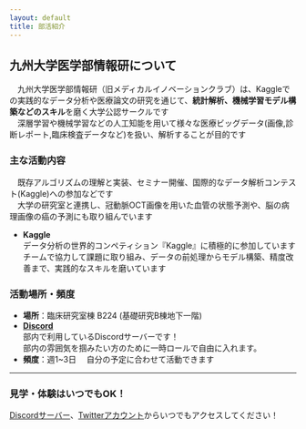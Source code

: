 ```yaml
---
layout: default
title: 部活紹介
---
```


## 九州大学医学部情報研について

　九州大学医学部情報研（旧メディカルイノベーションクラブ）は、Kaggleでの実践的なデータ分析や医療論文の研究を通じて、**統計解析、機械学習モデル構築などのスキル**を磨く大学公認サークルです  
　深層学習や機械学習などの人工知能を用いて様々な医療ビッグデータ(画像,診断レポート,臨床検査データなど)を扱い、解析することが目的です

### 主な活動内容

　既存アルゴリズムの理解と実装、セミナー開催、国際的なデータ解析コンテスト(Kaggle)への参加などです  
　大学の研究室と連携し、冠動脈OCT画像を用いた血管の状態予測や、脳の病理画像の癌の予測にも取り組んでいます

*   **Kaggle**  
    データ分析の世界的コンペティション『Kaggle』に積極的に参加しています  
    チームで協力して課題に取り組み、データの前処理からモデル構築、精度改善まで、実践的なスキルを磨いています

### 活動場所・頻度

* **場所**：臨床研究室棟 B224 (基礎研究B棟地下一階) 
* **[Discord](https://discord.gg/wHTvNxrAM9)**  
部内で利用しているDiscordサーバーです！  
部内の雰囲気を掴みたい方のために一時ロールで自由に入れます。
* **頻度**：週1~3日
　自分の予定に合わせて活動できます

---

### 見学・体験はいつでもOK！
[Discordサーバー](https://discord.gg/wHTvNxrAM9)、[Twitterアカウント]()からいつでもアクセスしてください！